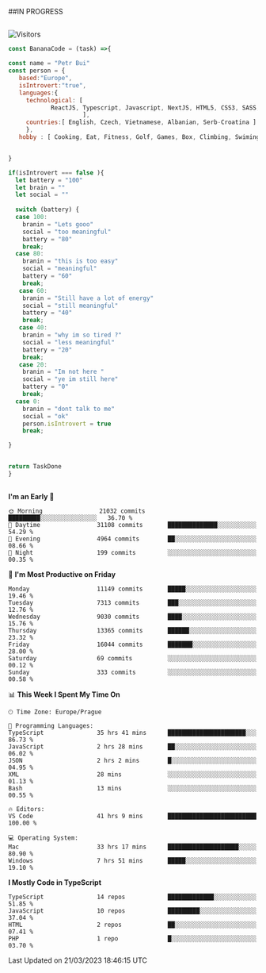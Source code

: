 ##IN PROGRESS
##
![Visitors](https://komarev.com/ghpvc/?username=petrbui&style=for-the-badge&label=Visitors+👀)
```Javascript
const BananaCode = (task) =>{

const name = "Petr Bui"
const person = {
   based:"Europe",
   isIntrovert:"true",
   languages:{
     technological: [ 
            ReactJS, Typescript, Javascript, NextJS, HTML5, CSS3, SASS, Redux, Node, Storybook, Styled-Component
                     ],
     countries:[ English, Czech, Vietnamese, Albanian, Serb-Croatina ]
     },
   hobby : [ Cooking, Eat, Fitness, Golf, Games, Box, Climbing, Swiming],


}

if(isIntrovert === false ){
  let battery = "100"
  let brain = ""
  let social = ""
  
  switch (battery) {
  case 100:
    branin = "Lets gooo"
    social = "too meaningful"
    battery = "80"
    break;
  case 80:
    branin = "this is too easy"
    social = "meaningful"
    battery = "60"
    break;
   case 60:
    branin = "Still have a lot of energy"
    social = "still meaningful"
    battery = "40"
    break;
   case 40:
    branin = "why im so tired ?"
    social = "less meaningful"
    battery = "20"
    break;
   case 20:
    branin = "Im not here "
    social = "ye im still here"
    battery = "0"
    break;
  case 0:
    branin = "dont talk to me"
    social = "ok"
    person.isIntrovert = true
    break;

}


return TaskDone
}
```



##
<!--
[![My GitHub stats](https://github-readme-stats.vercel.app/api?username=petrbui&theme=github_dark)](https://github.com/anuraghazra/github-readme-stats)

[![My wakatime stats](https://github-readme-stats.vercel.app/api/wakatime?username=petrbui&theme=github_dark)](https://github.com/anuraghazra/github-readme-stats)
-->
<!--START_SECTION:waka-->
**I'm an Early 🐤** 

```text
🌞 Morning                21032 commits       █████████░░░░░░░░░░░░░░░░   36.70 % 
🌆 Daytime                31108 commits       ██████████████░░░░░░░░░░░   54.29 % 
🌃 Evening                4964 commits        ██░░░░░░░░░░░░░░░░░░░░░░░   08.66 % 
🌙 Night                  199 commits         ░░░░░░░░░░░░░░░░░░░░░░░░░   00.35 % 
```
📅 **I'm Most Productive on Friday** 

```text
Monday                   11149 commits       █████░░░░░░░░░░░░░░░░░░░░   19.46 % 
Tuesday                  7313 commits        ███░░░░░░░░░░░░░░░░░░░░░░   12.76 % 
Wednesday                9030 commits        ████░░░░░░░░░░░░░░░░░░░░░   15.76 % 
Thursday                 13365 commits       ██████░░░░░░░░░░░░░░░░░░░   23.32 % 
Friday                   16044 commits       ███████░░░░░░░░░░░░░░░░░░   28.00 % 
Saturday                 69 commits          ░░░░░░░░░░░░░░░░░░░░░░░░░   00.12 % 
Sunday                   333 commits         ░░░░░░░░░░░░░░░░░░░░░░░░░   00.58 % 
```


📊 **This Week I Spent My Time On** 

```text
🕑︎ Time Zone: Europe/Prague

💬 Programming Languages: 
TypeScript               35 hrs 41 mins      ██████████████████████░░░   86.73 % 
JavaScript               2 hrs 28 mins       ██░░░░░░░░░░░░░░░░░░░░░░░   06.02 % 
JSON                     2 hrs 2 mins        █░░░░░░░░░░░░░░░░░░░░░░░░   04.95 % 
XML                      28 mins             ░░░░░░░░░░░░░░░░░░░░░░░░░   01.13 % 
Bash                     13 mins             ░░░░░░░░░░░░░░░░░░░░░░░░░   00.55 % 

🔥 Editors: 
VS Code                  41 hrs 9 mins       █████████████████████████   100.00 % 

💻 Operating System: 
Mac                      33 hrs 17 mins      ████████████████████░░░░░   80.90 % 
Windows                  7 hrs 51 mins       █████░░░░░░░░░░░░░░░░░░░░   19.10 % 
```

**I Mostly Code in TypeScript** 

```text
TypeScript               14 repos            █████████████░░░░░░░░░░░░   51.85 % 
JavaScript               10 repos            █████████░░░░░░░░░░░░░░░░   37.04 % 
HTML                     2 repos             ██░░░░░░░░░░░░░░░░░░░░░░░   07.41 % 
PHP                      1 repo              █░░░░░░░░░░░░░░░░░░░░░░░░   03.70 % 
```




 Last Updated on 21/03/2023 18:46:15 UTC
<!--END_SECTION:waka-->
